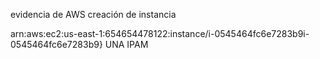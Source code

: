 evidencia de AWS creación de instancia 


arn:aws:ec2:us-east-1:654654478122:instance/i-0545464fc6e7283b9i-0545464fc6e7283b9}
UNA  IPAM
